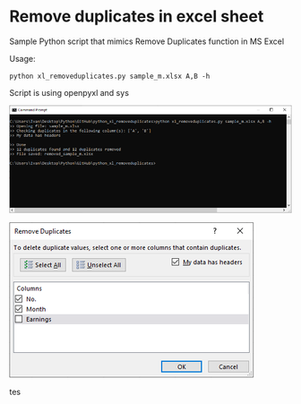 # Remove duplicates in excel sheet  

Sample Python script that mimics Remove Duplicates function in MS Excel 

Usage:  
~~~~
python xl_removeduplicates.py sample_m.xlsx A,B -h
~~~~

Script is using openpyxl and sys 

![Alt text](/screenshot2.PNG?raw=true)  

![Alt text](/screenshot.PNG?raw=true)  

tes